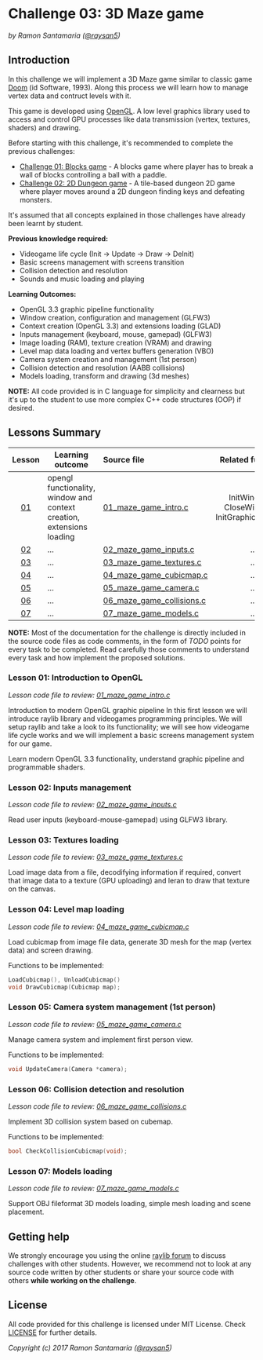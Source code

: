
# Challenge 03: 3D Maze game

*by Ramon Santamaria ([@raysan5](https://twitter.com/raysan5))*

## Introduction
In this challenge we will implement a 3D Maze game similar to classic game [Doom](https://en.wikipedia.org/wiki/Doom_(series)) (id Software, 1993). Along this process we will learn how to manage vertex data and contruct levels with it.

This game is developed using [OpenGL](https://en.wikipedia.org/wiki/OpenGL). A low level graphics library used to access and control GPU processes like data transmission (vertex, textures, shaders) and drawing.

Before starting with this challenge, it's recommended to complete the previous challenges: 
 - [Challenge 01: Blocks game](../01_challenge_blocks) - A blocks game where player has to break a wall of blocks controlling a ball with a paddle.
 - [Challenge 02: 2D Dungeon game](../02_challenge_dungeon2d) - A tile-based dungeon 2D game where player moves around a 2D dungeon finding keys and defeating monsters.

It's assumed that all concepts explained in those challenges have already been learnt by student.

**Previous knowledge required:**
 - Videogame life cycle (Init -> Update -> Draw -> DeInit)
 - Basic screens management with screens transition
 - Collision detection and resolution
 - Sounds and music loading and playing

**Learning Outcomes:**
 - OpenGL 3.3 graphic pipeline functionality
 - Window creation, configuration and management (GLFW3)
 - Context creation (OpenGL 3.3) and extensions loading (GLAD)
 - Inputs management (keyboard, mouse, gamepad) (GLFW3)
 - Image loading (RAM), texture creation (VRAM) and drawing
 - Level map data loading and vertex buffers generation (VBO)
 - Camera system creation and management (1st person)
 - Collision detection and resolution (AABB collisions)
 - Models loading, transform and drawing (3d meshes)
 
**NOTE:** All code provided is in C language for simplicity and clearness but it's up to the student to use more complex C++ code structures (OOP) if desired.
 
## Lessons Summary

Lesson | Learning outcome | Source file | Related functions
:-----:|------------------|:------------|:-----------------:
[01](#lesson-01-introduction-to-opengl) | opengl functionality, <br>window and context creation, <br>extensions loading | [01_maze_game_intro.c](lessons/01_maze_game_intro.c) | InitWindow(), <br>CloseWindow(), <br>InitGraphicsDevice()
[02](#lesson-02-inputs-management) | ... | [02_maze_game_inputs.c](lessons/02_maze_game_inputs.c) | ...
[03](#lesson-03-textures-loading) | ... | [03_maze_game_textures.c](lessons/03_maze_game_textures.c) | ...
[04](#lesson-04-level-map-loading) | ... | [04_maze_game_cubicmap.c](lessons/04_maze_game_cubicmap.c) | ...
[05](#lesson-05-camera-system-management-1st-person) | ... | [05_maze_game_camera.c](lessons/05_maze_game_camera.c) | ...
[06](#lesson-06-collision-detection-and-resolution) | ... | [06_maze_game_collisions.c](lessons/06_maze_game_collisions.c) | ...
[07](#lesson-07-models-loading) | ... | [07_maze_game_models.c](lessons/07_maze_game_models.c) | ...

**NOTE:** Most of the documentation for the challenge is directly included in the source code files as code comments, in the form of *TODO* points for every task to be completed. Read carefully those comments to understand every task and how implement the proposed solutions.

### Lesson 01: Introduction to OpenGL

*Lesson code file to review: [01_maze_game_intro.c](lessons/01_maze_game_intro.c)*

Introduction to modern OpenGL graphic pipeline
In this first lesson we will introduce raylib library and videogames programming principles. We will setup raylib and take a look to its functionality; we will see how videogame life cycle works and we will implement a basic screens management system for our game.

Learn modern OpenGL 3.3 functionality, understand graphic pipeline and programmable shaders.

### Lesson 02: Inputs management

*Lesson code file to review: [02_maze_game_inputs.c](lessons/02_maze_game_inputs.c)*

Read user inputs (keyboard-mouse-gamepad) using GLFW3 library.

### Lesson 03: Textures loading

*Lesson code file to review: [03_maze_game_textures.c](lessons/03_maze_game_textures.c)*

Load image data from a file, decodifying information if required, convert that image data to a texture (GPU uploading) and leran to draw that texture on the canvas.

### Lesson 04: Level map loading

*Lesson code file to review: [04_maze_game_cubicmap.c](lessons/04_maze_game_cubicmap.c)*

Load cubicmap from image file data, generate 3D mesh for the map (vertex data) and screen drawing.

Functions to be implemented:
```c
LoadCubicmap(), UnloadCubicmap()
void DrawCubicmap(Cubicmap map);
```

### Lesson 05: Camera system management (1st person)

*Lesson code file to review: [05_maze_game_camera.c](lessons/05_maze_game_camera.c)*

Manage camera system and implement first person view.

Functions to be implemented:
```c
void UpdateCamera(Camera *camera);
```

### Lesson 06: Collision detection and resolution

*Lesson code file to review: [06_maze_game_collisions.c](lessons/06_maze_game_collisions.c)*

Implement 3D collision system based on cubemap.

Functions to be implemented:
```c
bool CheckCollisionCubicmap(void);
```

### Lesson 07: Models loading

*Lesson code file to review: [07_maze_game_models.c](lessons/07_maze_game_models.c)*

Support OBJ fileformat 3D models loading, simple mesh loading and scene placement.

## Getting help 
We strongly encourage you using the online [raylib forum](forum.raylib.com) to discuss challenges with other students. However, we recommend not to look at any source code written by other students or share your source code with others **while working on the challenge**.

## License
All code provided for this challenge is licensed under MIT License. Check [LICENSE](../LICENSE) for further details.

*Copyright (c) 2017 Ramon Santamaria ([@raysan5](https://twitter.com/raysan5))*
